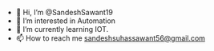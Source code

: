 - 👋 Hi, I’m @SandeshSawant19
- 👀 I’m interested in Automation
- 🌱 I’m currently learning IOT.
- 📫 How to reach me <sandeshsuhassawant56@gmail.com>

<!---
SandeshSawant19/SandeshSawant19 is a ✨ special ✨ repository because its `README.md` (this file) appears on your GitHub profile.
You can click the Preview link to take a look at your changes.
--->
